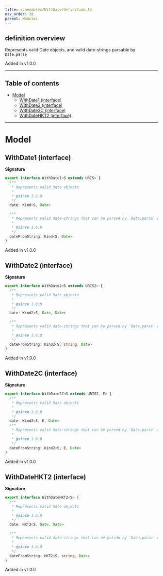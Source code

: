 ```yaml
---
title: schemables/WithDate/definition.ts
nav_order: 38
parent: Modules
---
```


## definition overview

Represents valid Date objects, and valid date-strings parsable by `Date.parse`

Added in v1.0.0

---

<h2 class="text-delta">Table of contents</h2>

- [Model](#model)
  - [WithDate1 (interface)](#withdate1-interface)
  - [WithDate2 (interface)](#withdate2-interface)
  - [WithDate2C (interface)](#withdate2c-interface)
  - [WithDateHKT2 (interface)](#withdatehkt2-interface)

---

# Model

## WithDate1 (interface)

**Signature**

```ts
export interface WithDate1<S extends URIS> {
  /**
   * Represents valid Date objects
   *
   * @since 1.0.0
   */
  date: Kind<S, Date>

  /**
   * Represents valid date-strings that can be parsed by `Date.parse` and converted into valid date objects
   *
   * @since 1.0.0
   */
  dateFromString: Kind<S, Date>
}
```

Added in v1.0.0

## WithDate2 (interface)

**Signature**

```ts
export interface WithDate2<S extends URIS2> {
  /**
   * Represents valid Date objects
   *
   * @since 1.0.0
   */
  date: Kind2<S, Date, Date>

  /**
   * Represents valid date-strings that can be parsed by `Date.parse` and converted into valid date objects
   *
   * @since 1.0.0
   */
  dateFromString: Kind2<S, string, Date>
}
```

Added in v1.0.0

## WithDate2C (interface)

**Signature**

```ts
export interface WithDate2C<S extends URIS2, E> {
  /**
   * Represents valid Date objects
   *
   * @since 1.0.0
   */
  date: Kind2<S, E, Date>
  /**
   * Represents valid date-strings that can be parsed by `Date.parse` and converted into valid date objects
   *
   * @since 1.0.0
   */
  dateFromString: Kind2<S, E, Date>
}
```

Added in v1.0.0

## WithDateHKT2 (interface)

**Signature**

```ts
export interface WithDateHKT2<S> {
  /**
   * Represents valid Date objects
   *
   * @since 1.0.0
   */
  date: HKT2<S, Date, Date>

  /**
   * Represents valid date-strings that can be parsed by `Date.parse` and converted into valid date objects
   *
   * @since 1.0.0
   */
  dateFromString: HKT2<S, string, Date>
}
```

Added in v1.0.0
